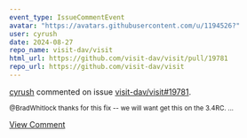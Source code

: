 ```yaml
---
event_type: IssueCommentEvent
avatar: "https://avatars.githubusercontent.com/u/1194526?"
user: cyrush
date: 2024-08-27
repo_name: visit-dav/visit
html_url: https://github.com/visit-dav/visit/pull/19781
repo_url: https://github.com/visit-dav/visit
---
```


<a href='https://github.com/cyrush' target='_blank'>cyrush</a> commented on issue <a href='https://github.com/visit-dav/visit/pull/19781' target='_blank'>visit-dav/visit#19781</a>.

<small>@BradWhitlock thanks for this fix -- we will want get this on the 3.4RC. ...</small>

<a href='https://github.com/visit-dav/visit/pull/19781' target='_blank'>View Comment</a>
